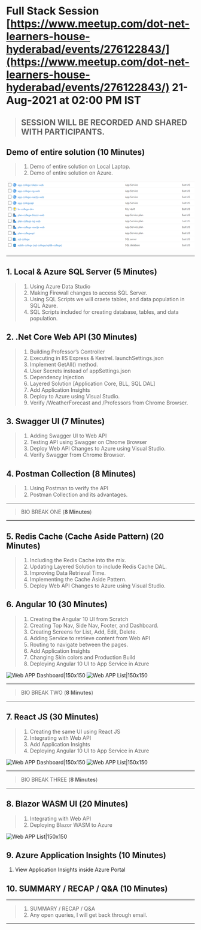 # Full Stack Session [https://www.meetup.com/dot-net-learners-house-hyderabad/events/276122843/](https://www.meetup.com/dot-net-learners-house-hyderabad/events/276122843/) 21-Aug-2021 at 02:00 PM IST

> ## SESSION WILL BE RECORDED AND SHARED WITH PARTICIPANTS.

## Demo of entire solution (**10 Minutes**)
> 1. Demo of entire solution on Local Laptop.
> 2. Demo of entire solution on Azure.

![Resource In Azure|150x150](./Documentation/Images/ResourcesInAzure.PNG)

*****

## 1. Local & Azure SQL Server (**5 Minutes**)
> 1. Using Azure Data Studio
> 2. Making Firewall changes to access SQL Server.
> 3. Using SQL Scripts we will craete tables, and data population in SQL Azure.
> 4. SQL Scripts included for creating database, tables, and data population.

## 2. .Net Core Web API (**30 Minutes**)
> 1. Building Professor’s Controller
> 2. Executing in IIS Express & Kestrel. launchSettings.json
> 3. Implement GetAll() method.
> 4. User Secrets instead of appSettings.json
> 5. Dependency Injection
> 6. Layered Solution [Application Core, BLL, SQL DAL]
> 7. Add Application Insights
> 8. Deploy to Azure using Visual Studio.
> 9. Verify /WeatherForecast and /Professors from Chrome Browser.

## 3. Swagger UI (**7 Minutes**)
> 1. Adding Swagger UI to Web API
> 2. Testing API using Swagger on Chrome Browser
> 3. Deploy Web API Changes to Azure using Visual Studio.
> 4. Verify Swagger from Chrome Browser.

## 4. Postman Collection (**8 Minutes**)
> 1. Using Postman to verify the API
> 2. Postman Collection and its advantages.

*****
> BIO BREAK ONE (**8 Minutes**)
*****

## 5. Redis Cache (Cache Aside Pattern) (**20 Minutes**)
> 1. Including the Redis Cache into the mix.
> 2. Updating Layered Solution to include Redis Cache DAL.
> 3. Improving Data Retrieval Time.
> 4. Implementing the Cache Aside Pattern.
> 5. Deploy Web API Changes to Azure using Visual Studio.

## 6. Angular 10 (**30 Minutes**)
> 1. Creating the Angular 10 UI from Scratch
> 2. Creating Top Nav, Side Nav, Footer, and Dashboard.
> 3. Creating Screens for List, Add, Edit, Delete.
> 4. Adding Service to retrieve content from Web API
> 5. Routing to navigate between the pages.
> 6. Add Application Insights
> 7. Changing Skin colors and Production Build
> 8. Deploying Angular 10 UI to App Service in Azure

![Web APP Dashboard|150x150](./Documentation/Images/Angular_UI_Dashboard.PNG)
![Web APP List|150x150](./Documentation/Images/Angular_UI_List.PNG)

*****
> BIO BREAK TWO (**8 Minutes**)
*****

## 7. React JS (**30 Minutes**)
> 1. Creating the same UI using React JS
> 2. Integrating with Web API
> 3. Add Application Insights
> 4. Deploying Angular 10 UI to App Service in Azure

![Web APP Dashboard|150x150](./Documentation/Images/ReactJS_UI_Dashboard.PNG)
![Web APP List|150x150](./Documentation/Images/ReactJS_UI_List.PNG)

*****
> BIO BREAK THREE (**8 Minutes**)
*****

## 8. Blazor WASM UI (**20 Minutes**)
> 1. Integrating with Web API
> 2. Deploying Blazor WASM to Azure

![Web APP List|150x150](./Documentation/Images/BlazorWASM_UI_List.PNG)

## 9. Azure Application Insights (**10 Minutes**)
1. View Application Insights inside Azure Portal

## 10. SUMMARY / RECAP / Q&A (**10 Minutes**)
*****
> 1. SUMMARY / RECAP / Q&A 
> 2. Any open queries, I will get back through email.
*****